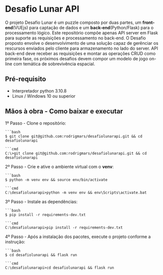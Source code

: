 # Desafio Lunar API

O projeto Desafio Lunar é um puzzle composto por duas partes, um **front-end**(VUEjs) para captação de dados e um **back-end**(Python/Flask) para o processamento lógico. Este repositório compõe apenas API server em Flask para suporte as requisições e processamento no back-end.
O Desafio proposto envolve o desenvolvimento de uma solução capaz de gerênciar os rescursos enviados pelo cliente para armazenamento no lado do server.
API back-end deve receber as requisições e montar as operações CRUD como primeira fase, os próximos desafios devem compor um modelo de jogo on-line com temática de sobrevivência espacial.

## Pré-requisito

* Interpretador python 3.10.8
* Linux / Windows 10 ou superior

## Mãos à obra - Como baixar e executar

1º Passo - Clone o repositório:

    ```bash
    $ git clone git@github.com:rodrigmars/desafiolunarapi.git && cd desafiolunarapi
    
    ```cmd
    C:\>git clone git@github.com:rodrigmars/desafiolunarapi.git && cd desafiolunarapi

2º Passo - Crie e ative o ambiente virtual com o **venv**:

    ```bash
    $ python -m venv env && source env/bin/activate
    
    ```cmd
    C:\desafiolunarapi>python -m venv env && env\Scripts\activate.bat

3º Passo - Instale as dependências:

    ```bash
    $ pip install -r requirements-dev.txt

    ```cmd
    C:\desafiolunarapi>pip install -r requirements-dev.txt

4º Passo - Após a instalação dos pacotes, execute o projeto conforme a instrução:

    ```bash
    $ cd desafiolunarapi && flask run

    ```cmd
    C:\desafiolunarapi>cd desafiolunarapi && flask run
